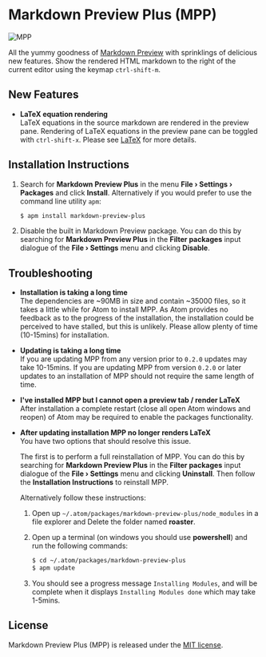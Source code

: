 # Markdown Preview Plus (MPP)

![MPP](https://raw.githubusercontent.com/Galadirith/markdown-preview-plus/master/imgs/mpp-full-res-invert.png)

All the yummy goodness of
[Markdown Preview](https://github.com/atom/markdown-preview) with sprinklings of
delicious new features. Show the rendered HTML markdown to the right of the
current editor using the keymap `ctrl-shift-m`.

## New Features

- **LaTeX equation rendering**  
  LaTeX equations in the source markdown are rendered in the preview pane.
  Rendering of LaTeX equations in the preview pane can be toggled with
  `ctrl-shift-x`. Please see [LaTeX](LATEX.md) for more details.

## Installation Instructions

1.  Search for **Markdown Preview Plus** in the menu **File &rsaquo; Settings
    &rsaquo; Packages** and click **Install**. Alternatively if you would prefer
    to use the command line utility `apm`:

    ````bash
    $ apm install markdown-preview-plus
    ````

2.  Disable the built in Markdown Preview package. You can do this by searching
    for **Markdown Preview Plus** in the **Filter packages** input dialogue of
    the **File &rsaquo; Settings** menu and clicking **Disable**.

## Troubleshooting

- **Installation is taking a long time**  
  The dependencies are ~90MB in size and contain ~35000 files, so it takes a
  little while for Atom to install MPP. As Atom provides no feedback as to the
  progress of the installation, the installation could be perceived to have
  stalled, but this is unlikely. Please allow plenty of time (10-15mins) for
  installation.

- **Updating is taking a long time**  
  If you are updating MPP from any version prior to `0.2.0` updates may take
  10-15mins. If you are updating MPP from version `0.2.0` or later updates to an
  installation of MPP should not require the same length of time.

- **I've installed MPP but I cannot open a preview tab / render LaTeX**  
  After installation a complete restart (close all open Atom windows and reopen)
  of Atom may be required to enable the packages functionality.

- **After updating installation MPP no longer renders LaTeX**  
  You have two options that should resolve this issue.

  The first is to perform a full reinstallation of MPP. You can do this by
  searching for **Markdown Preview Plus** in the **Filter packages** input
  dialogue of the **File &rsaquo; Settings** menu and clicking **Uninstall**.
  Then follow the **Installation Instructions** to reinstall MPP.

  Alternatively follow these instructions:

  1.  Open up `~/.atom/packages/markdown-preview-plus/node_modules` in a file
      explorer and Delete the folder named **roaster**.

  2.  Open up a terminal (on windows you should use **powershell**) and run the
      following commands:

      ````bash
      $ cd ~/.atom/packages/markdown-preview-plus
      $ apm update
      ````
  3.  You should see a progress message `Installing Modules`, and will be
      complete when it displays `Installing Modules done` which may take
      1-5mins.

## License

Markdown Preview Plus (MPP) is released under the [MIT license](LICENSE.md).
